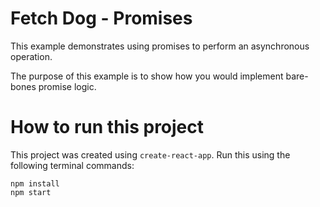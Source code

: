 # Fetch Dog - Promises

This example demonstrates using promises to perform an asynchronous operation.

The purpose of this example is to show how you would implement bare-bones promise logic.

# How to run this project
This project was created using `create-react-app`.  Run this using the following terminal commands:
```
npm install
npm start
```

